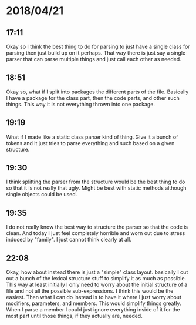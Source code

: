 # 2018/04/21

## 17:11

Okay so I think the best thing to do for parsing to just have a single class
for parsing then just build up on it perhaps. That way there is just say a
single parser that can parse multiple things and just call each other as
needed.

## 18:51

Okay so, what if I split into packages the different parts of the file.
Basically I have a package for the class part, then the code parts, and other
such things. This way it is not everything thrown into one package.

## 19:19

What if I made like a static class parser kind of thing. Give it a bunch of
tokens and it just tries to parse everything and such based on a given
structure.

## 19:30

I think splitting the parser from the structure would be the best thing to do
so that it is not really that ugly. Might be best with static methods although
single objects could be used.

## 19:35

I do not really know the best way to structure the parser so that the code is
clean. And today I just feel completely horrible and worn out due to stress
induced by "family". I just cannot think clearly at all.

## 22:08

Okay, how about instead there is just a "simple" class layout. basically I cut
out a bunch of the lexical structure stuff to simplify it as much as possible.
This way at least initially I only need to worry about the initial structure
of a file and not all the possible sub-expressions. I think this would be the
easiest. Then what I can do instead is to have it where I just worry about
modifiers, parameters, and members. This would simplify things greatly. When
I parse a member I could just ignore everything inside of it for the most part
until those things, if they actually are, needed.
